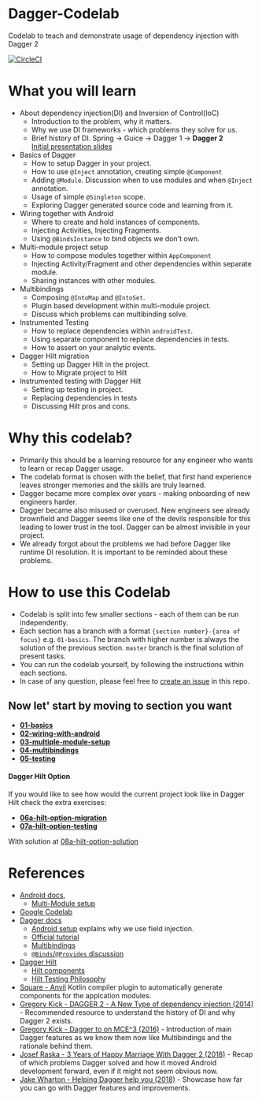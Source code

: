 
# Dagger-Codelab  
Codelab to teach and demonstrate usage of dependency injection with Dagger 2  
  
[![CircleCI](https://circleci.com/gh/jraska/Dagger-Codelab.svg?style=svg)](https://circleci.com/gh/jraska/Dagger-Codelab)  
  
# What you will learn  
- About dependency injection(DI) and Inversion of Control(IoC) 
  - Introduction to the problem, why it matters.  
  - Why we use DI frameworks - which problems they solve for us.  
  - Brief history of DI. Spring -> Guice -> Dagger 1 -> **Dagger 2**  
[Initial presentation slides](https://docs.google.com/presentation/d/1Yy6BdGQiZ8QQfT11Emwxs2F_bjAH4m9A8Ayz4luV2dw/edit?usp=sharing)  
- Basics of Dagger  
  - How to setup Dagger in your project.  
  - How to use `@Inject` annotation, creating simple `@Component`  
  - Adding `@Module`. Discussion when to use modules and when `@Inject` annotation.  
  - Usage of simple `@Singleton` scope.  
  - Exploring Dagger generated source code and learning from it.  
- Wiring together with Android  
  - Where to create and hold instances of components.  
  - Injecting Activities, Injecting Fragments.  
  - Using `@BindsInstance` to bind objects we don't own.  
- Multi-module project setup  
  - How to compose modules together within `AppComponent`  
  - Injecting Activity/Fragment and other dependencies within separate module.  
  - Sharing instances with other modules.  
- Multibindings  
  - Composing `@IntoMap` and `@IntoSet`.  
  - Plugin based development within multi-module project.  
  - Discuss which problems can multibinding solve.  
- Instrumented Testing  
  - How to replace dependencies within `androidTest`.  
  - Using separate component to replace dependencies in tests.  
  - How to assert on your analytic events.  
- Dagger Hilt migration
  - Setting up Dagger Hilt in the project.
  - How to Migrate project to Hilt
- Instrumented testing with Dagger Hilt
  - Setting up testing in project.
  - Replacing dependencies in tests
  - Discussing Hilt pros and cons.
  
# Why this codelab?  
- Primarily this should be a learning resource for any engineer who wants to learn or recap Dagger usage.  
- The codelab format is chosen with the belief, that first hand experience leaves stronger memories and the skills are truly learned.  
- Dagger became more complex over years - making onboarding of new engineers harder.  
- Dagger became also misused or overused. New engineers see already brownfield and Dagger seems like one of the devils responsible for this leading to lower trust in the tool. Dagger can be almost invisible in your project.  
- We already forgot about the problems we had before Dagger like runtime DI resolution. It is important to be reminded about these problems.  
  
# How to use this Codelab  
- Codelab is split into few smaller sections - each of them can be run independently.  
- Each section has a branch with a format `{section number}-{area of focus}` e.g. `01-basics`. The branch with higher number is always the solution of the previous section. `master` branch is the final solution of present tasks.  
- You can run the codelab yourself, by following the instructions within each sections.  
- In case of any question, please feel free to [create an issue](https://github.com/jraska/Dagger-Codelab/issues/new) in this repo.  
  
## Now let' start by moving to section you want  
- **[01-basics](https://github.com/jraska/Dagger-Codelab/tree/01-basics)**  
- **[02-wiring-with-android](https://github.com/jraska/Dagger-Codelab/tree/02-wiring-with-android)**  
- **[03-multiple-module-setup](https://github.com/jraska/Dagger-Codelab/tree/03-multiple-module-setup)**  
- **[04-multibindings](https://github.com/jraska/Dagger-Codelab/tree/04-multibindings)**  
- **[05-testing](https://github.com/jraska/Dagger-Codelab/tree/05-testing)**  
  
#### Dagger Hilt Option
If you would like to see how would the current project look like in Dagger Hilt check the extra exercises:
- **[06a-hilt-option-migration](https://github.com/jraska/Dagger-Codelab/tree/06a-hilt-option-migration)**  
- **[07a-hilt-option-testing](https://github.com/jraska/Dagger-Codelab/tree/07a-hilt-option-testing)** 

With solution at [08a-hilt-option-solution](https://github.com/jraska/Dagger-Codelab/tree/08a-hilt-option-solution)
  
# References  
- [Android docs](https://developer.android.com/training/dependency-injection/dagger-basics),  
  - [Multi-Module setup](https://developer.android.com/training/dependency-injection/dagger-multi-module)  
- [Google Codelab](https://codelabs.developers.google.com/codelabs/android-dagger)  
- [Dagger docs](https://dagger.dev)  
  - [Android setup](https://dagger.dev/android) explains why we use field injection.  
  - [Official tutorial](https://dagger.dev/tutorial/)  
  - [Multibindings](https://dagger.dev/multibindings.html)  
  - [`@Binds`/`@Provides` discussion](https://dagger.dev/faq.html#what-do-i-do-instead)
- [Dagger Hilt](https://dagger.dev/hilt/)
  - [Hilt components](https://dagger.dev/hilt/components)
  - [Hilt Testing Philosophy](https://dagger.dev/hilt/testing-philosophy)
- [Square - Anvil](https://github.com/square/anvil) Kotlin compiler plugin to automatically generate components for the applcation modules.
- [Gregory Kick - DAGGER 2 - A New Type of dependency injection (2014)](https://www.youtube.com/watch?v=oK_XtfXPkqw) - Recommended resource to understand the history of DI and why Dagger 2 exists.  
- [Gregory Kick - Dagger to on MCE^3 (2016)](https://www.youtube.com/watch?v=iwjXqRlEevg) - Introduction of main Dagger features as we know them now like Multibindings and the rationale behind them.  
- [Josef Raska - 3 Years of Happy Marriage With Dagger 2 (2018)](https://proandroiddev.com/3-years-of-happy-marriage-with-dagger-2-b1e1e0febaa7) - Recap of which problems Dagger solved and how it moved Android development forward, even if it might not seem obvious now.  
- [Jake Wharton - Helping Dagger help you (2018)](https://jakewharton.com/helping-dagger-help-you/) - Showcase how far you can go with Dagger features and improvements.

